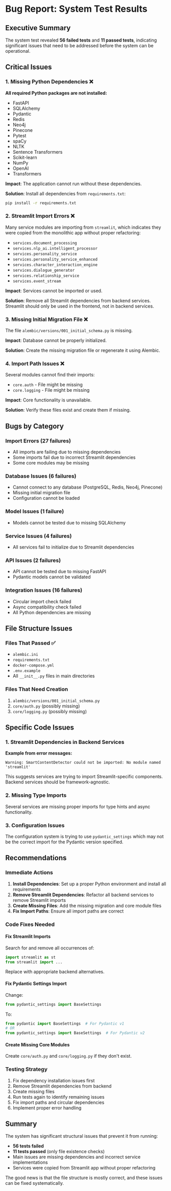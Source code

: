 # Bug Report: System Test Results

## Executive Summary
The system test revealed **56 failed tests** and **11 passed tests**, indicating significant issues that need to be addressed before the system can be operational.

## Critical Issues

### 1. Missing Python Dependencies ❌
**All required Python packages are not installed:**
- FastAPI
- SQLAlchemy
- Pydantic
- Redis
- Neo4j
- Pinecone
- Pytest
- spaCy
- NLTK
- Sentence Transformers
- Scikit-learn
- NumPy
- OpenAI
- Transformers

**Impact**: The application cannot run without these dependencies.

**Solution**: Install all dependencies from `requirements.txt`:
```bash
pip install -r requirements.txt
```

### 2. Streamlit Import Errors ❌
Many service modules are importing from `streamlit`, which indicates they were copied from the monolithic app without proper refactoring:
- `services.document_processing`
- `services.nlp_ai.intelligent_processor`
- `services.personality_service`
- `services.personality_service_enhanced`
- `services.character_interaction_engine`
- `services.dialogue_generator`
- `services.relationship_service`
- `services.event_stream`

**Impact**: Services cannot be imported or used.

**Solution**: Remove all Streamlit dependencies from backend services. Streamlit should only be used in the frontend, not in backend services.

### 3. Missing Initial Migration File ❌
The file `alembic/versions/001_initial_schema.py` is missing.

**Impact**: Database cannot be properly initialized.

**Solution**: Create the missing migration file or regenerate it using Alembic.

### 4. Import Path Issues ❌
Several modules cannot find their imports:
- `core.auth` - File might be missing
- `core.logging` - File might be missing

**Impact**: Core functionality is unavailable.

**Solution**: Verify these files exist and create them if missing.

## Bugs by Category

### Import Errors (27 failures)
- All imports are failing due to missing dependencies
- Some imports fail due to incorrect Streamlit dependencies
- Some core modules may be missing

### Database Issues (6 failures)
- Cannot connect to any database (PostgreSQL, Redis, Neo4j, Pinecone)
- Missing initial migration file
- Configuration cannot be loaded

### Model Issues (1 failure)
- Models cannot be tested due to missing SQLAlchemy

### Service Issues (4 failures)
- All services fail to initialize due to Streamlit dependencies

### API Issues (2 failures)
- API cannot be tested due to missing FastAPI
- Pydantic models cannot be validated

### Integration Issues (16 failures)
- Circular import check failed
- Async compatibility check failed
- All Python dependencies are missing

## File Structure Issues

### Files That Passed ✅
- `alembic.ini`
- `requirements.txt`
- `docker-compose.yml`
- `.env.example`
- All `__init__.py` files in main directories

### Files That Need Creation
1. `alembic/versions/001_initial_schema.py`
2. `core/auth.py` (possibly missing)
3. `core/logging.py` (possibly missing)

## Specific Code Issues

### 1. Streamlit Dependencies in Backend Services
**Example from error messages:**
```
Warning: SmartContentDetector could not be imported: No module named 'streamlit'
```

This suggests services are trying to import Streamlit-specific components. Backend services should be framework-agnostic.

### 2. Missing Type Imports
Several services are missing proper imports for type hints and async functionality.

### 3. Configuration Issues
The configuration system is trying to use `pydantic_settings` which may not be the correct import for the Pydantic version specified.

## Recommendations

### Immediate Actions
1. **Install Dependencies**: Set up a proper Python environment and install all requirements
2. **Remove Streamlit Dependencies**: Refactor all backend services to remove Streamlit imports
3. **Create Missing Files**: Add the missing migration and core module files
4. **Fix Import Paths**: Ensure all import paths are correct

### Code Fixes Needed

#### Fix Streamlit Imports
Search for and remove all occurrences of:
```python
import streamlit as st
from streamlit import ...
```

Replace with appropriate backend alternatives.

#### Fix Pydantic Settings Import
Change:
```python
from pydantic_settings import BaseSettings
```
To:
```python
from pydantic import BaseSettings  # For Pydantic v1
# OR
from pydantic_settings import BaseSettings  # For Pydantic v2
```

#### Create Missing Core Modules
Create `core/auth.py` and `core/logging.py` if they don't exist.

### Testing Strategy
1. Fix dependency installation issues first
2. Remove Streamlit dependencies from backend
3. Create missing files
4. Run tests again to identify remaining issues
5. Fix import paths and circular dependencies
6. Implement proper error handling

## Summary
The system has significant structural issues that prevent it from running:
- **56 tests failed**
- **11 tests passed** (only file existence checks)
- Main issues are missing dependencies and incorrect service implementations
- Services were copied from Streamlit app without proper refactoring

The good news is that the file structure is mostly correct, and these issues can be fixed systematically.